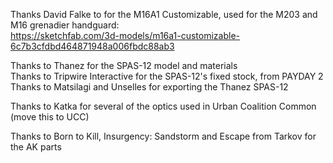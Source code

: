 
Thanks David Falke to for the M16A1 Customizable, used for the M203 and M16 grenadier handguard:  
https://sketchfab.com/3d-models/m16a1-customizable-6c7b3cfdbd464871948a006fbdc88ab3

Thanks to Thanez for the SPAS-12 model and materials  
Thanks to Tripwire Interactive for the SPAS-12's fixed stock, from PAYDAY 2  
Thanks to Matsilagi and Unselles for exporting the Thanez SPAS-12

Thanks to Katka for several of the optics used in Urban Coalition Common (move this to UCC)

Thanks to Born to Kill, Insurgency: Sandstorm and Escape from Tarkov for the AK parts
